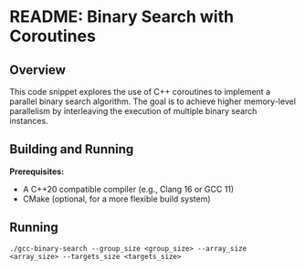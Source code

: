 # README: Binary Search with Coroutines

## Overview

This code snippet explores the use of C++ coroutines to implement a parallel binary search algorithm. The goal is to achieve higher memory-level parallelism by interleaving the execution of multiple binary search instances.

## Building and Running

**Prerequisites:**
* A C++20 compatible compiler (e.g., Clang 16 or GCC 11)
* CMake (optional, for a more flexible build system)

## Running
`./gcc-binary-search --group_size <group_size> --array_size <array_size> --targets_size <targets_size>`
